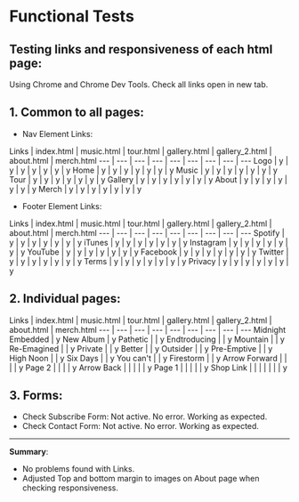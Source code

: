 # Functional Tests

## Testing links and responsiveness of each html page:
Using Chrome and Chrome Dev Tools. Check all links open in new tab.

## 1. Common to all pages:

- Nav Element Links:

Links | index.html | music.html | tour.html | gallery.html | gallery_2.html | about.html | merch.html
--- | --- | --- | --- | --- | --- | --- | --- | ---
Logo | y | y | y | y | y | y | y
Home | y | y | y | y | y | y | y
Music | y | y | y | y | y | y | y
Tour | y | y | y | y | y | y | y
Gallery | y | y | y | y | y | y | y
About | y | y | y | y | y | y | y
Merch | y | y | y | y | y | y | y

- Footer Element Links:
  
Links | index.html | music.html | tour.html | gallery.html | gallery_2.html | about.html | merch.html
--- | --- | --- | --- | --- | --- | --- | --- | ---
Spotify | y | y | y | y | y | y | y
iTunes | y | y | y | y | y | y | y
Instagram | y | y | y | y | y | y | y
YouTube | y | y | y | y | y | y | y
Facebook | y | y | y | y | y | y | y
Twitter | y | y | y | y | y | y | y
Terms | y | y | y | y | y | y | y
Privacy | y | y | y | y | y | y | y

## 2. Individual pages:

Links | index.html | music.html | tour.html | gallery.html | gallery_2.html | about.html | merch.html
--- | --- | --- | --- | --- | --- | --- | --- | ---
Midnight Embedded | y 
New Album | y 
Pathetic |  | y 
Endtroducing |  | y 
Mountain |  | y 
Re-Emagined |  | y
Private |  | y 
Better |  | y
Outsider |  | y 
Pre-Emptive |  | y
High Noon |  | y 
Six Days |  | y
You can't |  | y 
Firestorm |  | y
Arrow Forward | | | | y
Page 2 | | | | y
Arrow Back | | | | | y
Page 1 | | | | | y
Shop Link | | | | | | | y


## 3. Forms:

- Check Subscribe Form: Not active. No error. Working as expected.
- Check Contact Form: Not active. No error. Working as expected.

---
__Summary__: 

- No problems found with Links.
- Adjusted Top and bottom margin to images on About page when checking responsiveness.


 

